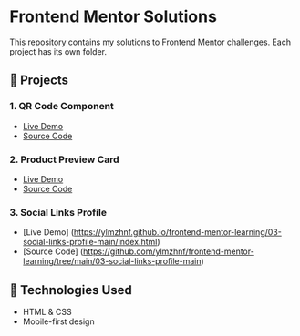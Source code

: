 # Frontend Mentor Solutions

This repository contains my solutions to Frontend Mentor challenges. Each project has its own folder.

## 📁 Projects

### 1. QR Code Component
- [Live Demo](https://ylmzhnf.github.io/frontend-mentor-learning/01-qr-code-component/)
- [Source Code](https://github.com/ylmzhnf/frontend-mentor-learning/tree/main/01-qr-code-component)

### 2. Product Preview Card
- [Live Demo](https://ylmzhnf.github.io/frontend-mentor-learning/02-blog-preview-card/)
- [Source Code](https://github.com/ylmzhnf/frontend-mentor-learning/tree/main/02-blog-preview-card)


### 3. Social Links Profile
- [Live Demo] (https://ylmzhnf.github.io/frontend-mentor-learning/03-social-links-profile-main/index.html)
- [Source Code] (https://github.com/ylmzhnf/frontend-mentor-learning/tree/main/03-social-links-profile-main)

## 🚀 Technologies Used
- HTML & CSS
- Mobile-first design
